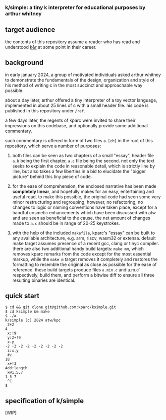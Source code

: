 ### k/simple: a tiny k interpreter for educational purposes by arthur whitney

## target audience

the contents of this repository assume a reader who has read and 
understood [k&r](https://en.wikipedia.org/wiki/The_C_Programming_Language)
at some point in their career.

## background

in early january 2024, a group of motivated individuals asked arthur whitney
to demonstrate the fundamentals of the design, organization and style of his
method of writing c in the most succinct and approachable way possible.

about a day later, arthur offered a tiny interpreter of a toy vector 
language, implemented in about 25 lines of c with a small header file.
his code is published in this repository under `/ref`.

a few days later, the regents of kparc were invited to share their 
impressions on this codebase, and optionally provide some additional 
commentary.

such commentary is offered in form of two files `a.[ch]` in the root of 
this repository, which serve a number of purposes:

1. both files can be seen as two chapters of a small "essay", header
   file `a.h` being the first chapter, `a.c` file being the second.
   not only the text seeks to explain the code in reasonable detail,
   which is strictly line by line, but also takes a few liberties in
   a bid to elucidate the "bigger picture" behind this tiny piece of code.

2. for the ease of comprehension, the enclosed narrative has been made
   **completely linear**, and hopefully makes for an easy, entertaining and
   useful read. to make this possible, the original code had seen some
   very minor restructuring and regrouping; however, no refactoring,
   no changes to logic or naming conventions have taken place, except 
   for a handful cosmetic enhancements which have been discussed with
   atw and are seen as beneficial to the cause. the net amount of
   changes made to `a.c` should be in range of 20-25 keystrokes.

3. with the help of the included `makefile`, kparc's "essay" can
   be built to any available architecture, e.g. arm, riscv, wasm32 or extensa.
   default make target assumes presence of a recent gcc, clang or tinyc compiler.
   there are also two additional handy build targets: `make mm`, which
   removes kparc remarks from the code except for the most essential markup,
   while the `make m` target removes it completely and restores the formatting
   to resemble the original as close as possible for the ease of reference.
   these build targets produce files `a.min.c` and a.m.c` respectively,
   build them, and perform a bitwise diff to ensure all three resulting 
   binaries are identical.

## quick start

```
$ cd && git clone git@github.com:kparc/ksimple.git
$ cd ksimple && make
$ ./a
k/simple (c) 2024 atw/kpc
 2+2
4
 x:!9
 y:2+!9
 x-y
-2 -2 -2 -2 -2 -2 -2 -2 -2
 z:x,y
 #z
18
 x+!3
Add:length
 x@1,5,7
1 5 7
 ^C
$

```

## specification of k/simple

[WIP]



